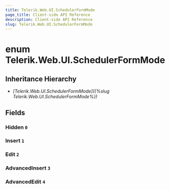 ```yaml
---
title: Telerik.Web.UI.SchedulerFormMode
page_title: Client-side API Reference
description: Client-side API Reference
slug: Telerik.Web.UI.SchedulerFormMode
---
```


# enum Telerik.Web.UI.SchedulerFormMode

## Inheritance Hierarchy

* *[Telerik.Web.UI.SchedulerFormMode]({%slug Telerik.Web.UI.SchedulerFormMode%})*

## Fields

### Hidden `0`

### Insert `1`

### Edit `2`

### AdvancedInsert `3`

### AdvancedEdit `4`


